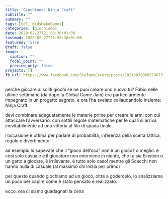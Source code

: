 ```yaml
---
title: "Giochiamo: Ninja Craft"
subtitle: ""
summary: ""
tags: [GdT, KidsMakeGames]
categories: [giochiamo]
date: 2020-02-27T21:58:36+01:00
lastmod: 2020-02-27T21:58:36+01:00
featured: false
draft: false
image:
  caption: ""
  focal_point: ""
  preview_only: false
projects: []
fb_url: https://www.facebook.com/StefanoCecere/posts/10218878969579673
---
```


perché giocare ai soliti giochi se ne puoi creare uno nuovo tu?
Fabio nelle ultime settimane (da dopo la Global Game Jam) era particolarmente impegnato in un progetto segreto. e ora l’ha svelato collaudandolo insieme: Ninja Craft.

devi combinare adeguatamente le materie prime per creare le armi con cui attaccare l’avversario.
con sottili regole matematiche per le quali si arriva inevitabilmente ad una vittoria al filo di spada finale.

l’occasione è ottima per parlare di probabilità, inferenza della scelta tattica, regole e divertimento

ad esempio lo sapevate che il “gioco dell’oca” non è un gioco?
o meglio: è così solo casuale e il giocatore non interviene in niente, che tu sia Einstein o un gatto a giocare, è irrilevante. è tutto solo caso!
mentre gli Scacchi non hanno nulla di casuale (al massimo chi inizia per primo)

per questo quando giochiamo ad un gioco, oltre a godercelo, lo analizziamo un poco per capire come è stato pensato e realizzato.

ecco. ora ci siamo guadagnati la cena